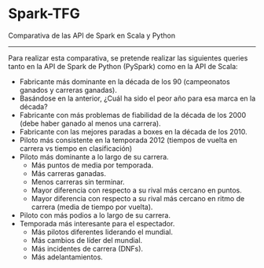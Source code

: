 # Spark-TFG

Comparativa de las API de Spark en Scala y Python

---

Para realizar esta comparativa, se pretende realizar las siguientes queries tanto en la API de Spark de Python (PySpark) como en la API de Scala:

* Fabricante más dominante en la década de los 90 (campeonatos ganados y carreras ganadas).
* Basándose en la anterior, ¿Cuál ha sido el peor año para esa marca en la década?
* Fabricante con más problemas de fiabilidad de la década de los 2000 (debe haber ganado al menos una carrera).
* Fabricante con las mejores paradas a boxes en la década de los 2010.
* Piloto más consistente en la temporada 2012 (tiempos de vuelta en carrera vs tiempo en clasificación)
* Piloto más dominante a lo largo de su carrera.
  * Más puntos de media por temporada.
  * Más carreras ganadas.
  * Menos carreras sin terminar.
  * Mayor diferencia con respecto a su rival más cercano en puntos.
  * Mayor diferencia con respecto a su rival más cercano en ritmo de carrera (media de tiempo por vuelta).
* Piloto con más podios a lo largo de su carrera.
* Temporada más interesante para el espectador.
  * Más pilotos diferentes liderando el mundial.
  * Más cambios de líder del mundial.
  * Más incidentes de carrera (DNFs).
  * Más adelantamientos.
